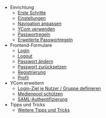 
- Einrichtung
    - [Erste Schritte](main.first-steps.md)
    - [Einstellungen](main.settings.md)
    - [Navigation anpassen](main.navigation.md)
    - [YCom verwenden](user.details.md)
    - [Passwortregeln](main.password_rules.md)
    - [Erweiterte Passwortregeln](main.password_rules_extra.md)
- Frontend-Formulare
    - [Login](main.login.md)
    - [Logout](main.logout.md)
    - [Passwort ändern](main.change_password.md)
    - [Passwort zurücksetzen](main.reset_password.md)
    - [Registrierung](main.register.md)
    - [Profil](main.profile.md)
- YCom erweitern
    - [Login-Ziel je Nutzer / Gruppe definieren](trick.target_per_type.md)
    - [Medienpool schützen](media_auth.info.md)
    - [SAML-Authentifizierung](saml_auth.md)
- Tipps und Tricks 
    - [Weitere Tipps und Tricks](trick.misc.md)
